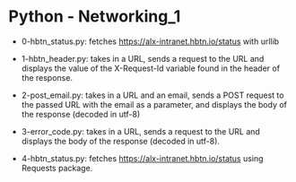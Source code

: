 # Python - Networking_1

* 0-hbtn_status.py: fetches https://alx-intranet.hbtn.io/status with urllib

* 1-hbtn_header.py: takes in a URL, sends a request to the URL and displays the value of the X-Request-Id variable found in the header of the response.

* 2-post_email.py: takes in a URL and an email, sends a POST request to the passed URL with the email as a parameter, and displays the body of the response (decoded in utf-8)

* 3-error_code.py: takes in a URL, sends a request to the URL and displays the body of the response (decoded in utf-8).

* 4-hbtn_status.py: fetches https://alx-intranet.hbtn.io/status using Requests package.


